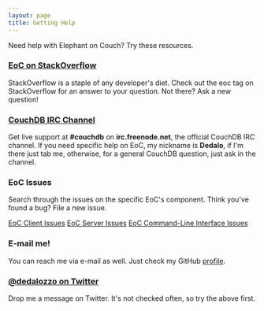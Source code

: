 ```yaml
---
layout: page
title: Getting Help
---
```


Need help with Elephant on Couch? Try these resources.

### [EoC on StackOverflow](http://stackoverflow.com/questions/tagged/eoc)

StackOverflow is a staple of any developer's diet. Check out the eoc tag
on StackOverflow for an answer to your question. Not there? Ask a new
question!

### [CouchDB IRC Channel](irc:irc.freenode.net/eoc)

Get live support at **#couchdb** on **irc.freenode.net**, the official
CouchDB IRC channel. If you need specific help on EoC, my nickname is 
**Dedalo**, if I'm there just tab me, otherwise, for a general CouchDB 
question, just ask in the channel.

### EoC Issues

Search through the issues on the specific EoC's component. Think you've
found a bug? File a new issue.

[EoC Client Issues](https://github.com/dedalozzo/eoc-client/issues)
[EoC Server Issues](https://github.com/dedalozzo/eoc-server/issues)
[EoC Command-Line Interface Issues](https://github.com/dedalozzo/eoc-cli/issues)

### E-mail me!

You can reach me via e-mail as well. Just check my GitHub 
[profile](https://github.com/dedalozzo/eoc-client/issues).

### [@dedalozzo on Twitter](https://twitter.com/dedalozzo)

Drop me a message on Twitter. It's not checked often, so try the above 
first.